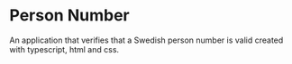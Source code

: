 # Person Number
An application that verifies that a Swedish person number is valid created with typescript, html and css.
